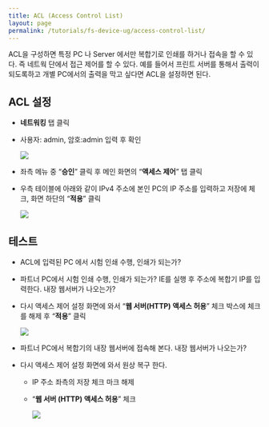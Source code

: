 ```yaml
---
title: ACL (Access Control List)
layout: page
permalink: /tutorials/fs-device-ug/access-control-list/
---
```

ACL을 구성하면 특정 PC 나 Server 에서만 복합기로 인쇄를 하거나 접속을 할 수 있다. 즉 네트웍 단에서 접근 제어를 할 수 있다. 예를 들어서 프린트 서버를 통해서 출력이 되도록하고 개별 PC에서의 출력을 막고 싶다면 ACL을 설정하면 된다.

## ACL 설정

  * **네트워킹** 탭 클릭
  * 사용자: admin, 암호:admin 입력 후 확인

	![](http://soonmo.github.io/images/2-4-(1).png)

  * 좌측 메뉴 중 &#8220;**승인**&#8221; 클릭 후 메인 화면의 &#8220;**액세스 제어**&#8221; 탭 클릭
  * 우측 테이블에 아래와 같이 IPv4 주소에 본인 PC의 IP 주소를 입력하고 저장에 체크, 화면 하단의 “**적용**” 클릭

	![](http://soonmo.github.io/images/5-4-(1).png)

## 테스트

  * ACL에 입력된 PC 에서 시험 인쇄 수행, 인쇄가 되는가?
  * 파트너 PC에서 시험 인쇄 수행, 인쇄가 되는가? IE를 실행 후 주소에 복합기 IP를 입력한다. 내장 웹서버가 나오는가?
  * 다시 액세스 제어 설정 화면에 와서 “**웹 서버(HTTP) 액세스 허용**” 체크 박스에 체크를 해제 후 “**적용**” 클릭

	![](http://soonmo.github.io/images/8-3.png)

  * 파트너 PC에서 복합기의 내장 웹서버에 접속해 본다. 내장 웹서버가 나오는가?
  * 다시 액세스 제어 설정 화면에 와서 원상 복구 한다. 
      * IP 주소 좌측의 저장 체크 마크 해제
      * &#8220;**웹 서버 (HTTP) 액세스 허용**&#8221; 체크

		![](http://soonmo.github.io/images/10-1-(1).png)